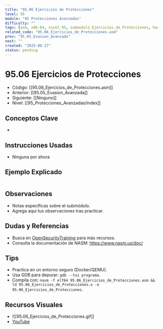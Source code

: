```yaml
---
title: "95.06 Ejercicios de Protecciones"
level: 95
module: "95 Protecciones Avanzadas"
difficulty: ""
tags: [asm, x86-64, nivel_95, submodulo_Ejercicios_de_Protecciones, hacking]
related_code: "95.06_Ejercicios_de_Protecciones.asm"
prev: "95.05_Evasion_Avanzada"
next: ""
created: "2025-06-27"
status: pending
---
```


# 95.06 Ejercicios de Protecciones

- Código: [[95.06_Ejercicios_de_Protecciones.asm]]  
- Anterior: [[95.05_Evasion_Avanzada]]  
- Siguiente: [[Ninguno]]  
- Nivel: [[95_Protecciones_Avanzadas/index]]  

## Conceptos Clave
- 

## Instrucciones Usadas
- Ninguna por ahora

## Ejemplo Explicado
```asm

```

## Observaciones
- Notas específicas sobre el submódulo.
- Agrega aquí tus observaciones tras practicar.

## Dudas y Referencias
- Busca en [OpenSecurityTraining](https://opensecuritytraining.info/) para más recursos.
- Consulta la documentación de NASM: https://www.nasm.us/doc/

## Tips
- Practica en un entorno seguro (Docker/QEMU).
- Usa GDB para depurar: `gdb --tui programa`.
- Compila con: `nasm -f elf64 95.06_Ejercicios_de_Protecciones.asm && ld 95.06_Ejercicios_de_Protecciones.o -o 95.06_Ejercicios_de_Protecciones`.

## Recursos Visuales
- ![[95.06_Ejercicios_de_Protecciones.gif]]  
- [YouTube](https://youtube.com/placeholder)
